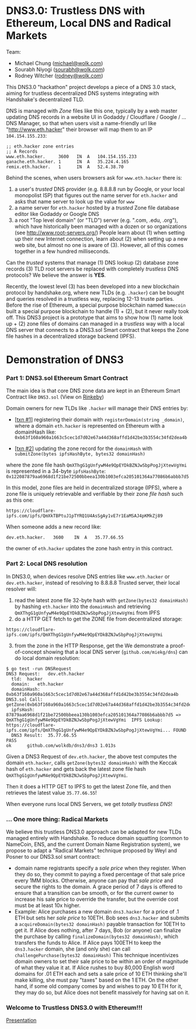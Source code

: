 # DNS3.0: Trustless DNS with Ethereum, Local DNS and Radical Markets

Team:
* Michael Chung (michael@wolk.com)
* Sourabh Niyogi (sourabh@wolk.com)
* Rodney Witcher (rodney@wolk.com)

This DNS3.0 "hackathon" project develops a piece of a DNS 3.0 stack, aiming for trustless decentralized DNS systems integrating with Handshake's decentralized TLD.  

DNS is managed with _Zone_ files like this one, typically by a web master updating DNS records in a website UI in Godaddy / Cloudflare / Google / ... DNS Manager, so that when users visit a name-friendly url like "http://www.eth.hacker" their browser will map them to an IP `104.154.155.233`:

```
;; eth.hacker zone entries
;; A Records
www.eth.hacker.     3600   IN  A   104.154.155.233
ganache.eth.hacker. 1      IN  A   35.224.4.165
remix.eth.hacker.   1      IN  A   52.4.38.70
```

Behind the scenes, when users browsers ask for `www.eth.hacker` there is:
 1. a user's _trusted_ DNS provider (e.g. 8.8.8.8 run by Google, or your local monopolist ISP) that figures out the name server for `eth.hacker` and asks that name server to look up the value for `www`
 2. a name server for `eth.hacker` hosted by a _trusted_ Zone file database editor like Godaddy or Google DNS
 3. a root "Top level domain" (or "TLD") server (e.g. ".com, .edu, .org"), which have historically been managed with a dozen or so organizations (see http://www.root-servers.org/)
People learn about (1) when setting up their new Internet connection, learn about (2) when setting up a new web site, but almost no one is aware of (3).  However, all of this comes together in a few hundred milliseconds.  

Can the _trusted_ systems that manage (1) DNS lookup (2) database zone records (3) TLD root servers be replaced with completely _trustless_ DNS protocols?  We believe the answer is **YES**.   

Recently, the lowest level (3) has been developed into a new blockchain protocol by handshake.org, where new TLDs (e.g. `.hacker`) can be bought and queries resolved in a trustless way, replacing 12-13 truste parties.   Before the rise of Ethereum, a special purpose blockchain named `Namecoin` built a special purpose blockchain to handle (1) + (2), but it never really took off.  This DNS3 project is a prototype that aims to show how  (1) name look up + (2) zone files of domains can managed in a _trustless_ way with a local DNS server that connects to a DNS3.sol Smart contract that keeps the Zone file hashes in a decentralized storage backend (IPFS).

# Demonstration of DNS3

### Part 1: DNS3.sol Ethereum Smart Contract

The main idea is that core DNS zone data are kept in an Ethereum Smart Contract like `DNS3.sol` (View on [Rinkeby](https://rinkeby.etherscan.io/address/0x8c36f7e95f53b5ee7a35ec2dad854308877a0a94))


Domain owners for new TLDs like `.hacker` will manage their DNS entries by:
 * [[txn #1](https://rinkeby.etherscan.io/tx/0xca60930065ab84fbe7fbe162d9cdf7435bd9c92690724aba4d5a26df3569b5e7)] registering their domain with `registerDomain(string _domain)`,
 where a domain `eth.hacker` is represented on Ethereum with a domainHash like: `0xb63f160a960a1663c5cec1d7d02e67a44d368affd1d42be3b3554c34fd2dea4b`

 * [[txn #2](https://rinkeby.etherscan.io/tx/0xe874da7adb35146a937e1eff57e543caccabb1d5a8f115671d547e1e650a67c5)] updating the zone record for the `domainHash` with `submitZone(bytes ipfsHashByte, bytes32 domainHash)`

where the zone file hash `QmXThgG1gUnfywM4e9QpEYDkBZNJwSbpPogJjXtewVgYmi` is represented in a 34-byte `ipfsHashByte`: `0x122087879aa6968d1f21be72500bbeea130b1003efca205101364a77086b6abbb7d5`

In this model, zone files are held in decentralized storage (IPFS), where a zone file is uniquely retrievable and verifiable by their zone _file hash_ such as this one:
```
https://cloudflare-ipfs.com/ipfs/QmXkTBPtuJ1pTYRQ1U4AsSgAy1vE7r1EaMSAJ4pKMkZj89
```
When someone adds a new record like:
```
dev.eth.hacker.   3600    IN  A   35.77.66.55
```
the owner of `eth.hacker` updates the zone hash entry in this contract.

### Part 2: Local DNS resolution

In DNS3.0, when devices resolve DNS entries like `www.eth.hacker` or `dev.eth.hacker`, instead of resolving to 8.8.8.8 Trusted server, their local resolver will:
 1. read the latest zone file 32-byte hash with `getZone(bytes32 domainHash)` by  hashing `eth.hacker` into the `domainHash` and retrieving `QmXThgG1gUnfywM4e9QpEYDkBZNJwSbpPogJjXtewVgYmi` from IPFS
 2. do a HTTP GET fetch to get the ZONE file from decentralized storage:
```
https://cloudflare-ipfs.com/ipfs/QmXThgG1gUnfywM4e9QpEYDkBZNJwSbpPogJjXtewVgYmi
```
 3. from the zone in the HTTP Response, get the
We demonstrate a proof-of-concept showing that a local DNS server (`github.com/miekg/dns`)
can do local domain resolution:

```
$ go test -run DNSRequest
DNS3 Request:	dev.eth.hacker
  tld:	hacker
  domain:	eth.hacker
  domainHash:	0xb63f160a960a1663c5cec1d7d02e67a44d368affd1d42be3b3554c34fd2dea4b
DNS3.sol Call:	getZone(0xb63f160a960a1663c5cec1d7d02e67a44d368affd1d42be3b3554c34fd2dea4b)
  ipfsHash:	87879aa6968d1f21be72500bbeea130b1003efca205101364a77086b6abbb7d5 => QmXThgG1gUnfywM4e9QpEYDkBZNJwSbpPogJjXtewVgYmi  IPFS Lookup:	https://cloudflare-ipfs.com/ipfs/QmXThgG1gUnfywM4e9QpEYDkBZNJwSbpPogJjXtewVgYmi... FOUND
  DNS3 Result:	35.77.66.55
PASS
ok  	github.com/wolkdb/dns3/dns3	1.013s
```
Given a DNS3 Request of `dev.eth.hacker`, the above test computes the domain `eth.hacker`, calls `getZone(bytes32 domainHash)` with the Keccak hash of `eth.hacker` and gets back the latest zone file hash `QmXThgG1gUnfywM4e9QpEYDkBZNJwSbpPogJjXtewVgYmi`.  

Then it does a HTTP GET to IPFS to get the latest Zone file, and then retrieves the latest value `35.77.66.55`!

When everyone runs local DNS Servers, we get _totally trustless DNS_!  

### ... One more thing: Radical Markets

We believe this trustless DNS3.0 approach can be adapted for new TLDs managed entirely with Handshake.  To reduce domain squatting (common to NameCoin, ENS, and the current Domain Name Registration system), we propose to adapt a "Radical Markets" technique proposed by Weyl and Posner to our DNS3.sol smart contract:
* domain name registrants specify a _sale price_ when they register.  When they do so, they commit to paying a fixed percentage of that sale price every 1MM blocks.  Otherwise, anyone can pay that _sale price_ and secure the rights to the domain.  A grace period of 7 days is offered to ensure that a transition can be smooth, or for the current owner to increase his sale price to override the transfer, but the override cost must be at least 10x higher.      
* Example: Alice purchases a new domain `dns3.hacker` for a price of .1 ETH but sets her _sale price_ to 10ETH.  Bob sees `dns3.hacker` and submits a `acquireDomain(bytes32 domainHash)` payable transaction for 10ETH to get it.   If Alice does nothing, after 7 days, Bob (or anyone) can finalize the purchase by calling `finalizeDomain(bytes32 domainHash)`, which transfers the funds to Alice.  If Alice pays 100ETH to keep the `dns3.hacker` domain, she (and only she) can call `challengePurchase(bytes32 domainHash)`
This technique incentivizes domain owners to set their sale price to be within an order of magnitude of what they value it at.  If Alice rushes to buy 80,000 English word domains for .01 ETH each and sets a sale price of 10 ETH thinking she'll make killing, she must pay "taxes" based on the 1 ETH.  On the other hand, if some old company comes by and wishes to pay 10 ETH for it, they may do so, but Alice does not benefit massively for having sat on it.

### Welcome to Trustless DNS3.0 with Ethereum!!!

[Presentation](https://docs.google.com/presentation/d/1prPK2UMvrQbobGuvuGjdENwSL8DlJSNjIcb22OCWGzQ/edit#slide=id.g432dd62664_0_204)
